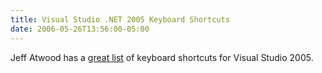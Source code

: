 ```yaml
---
title: Visual Studio .NET 2005 Keyboard Shortcuts
date: 2006-05-26T13:56:00-05:00
---
```

Jeff Atwood has a [great list](http://www.codinghorror.com/blog/files/Visual%20Studio%20.NET%202005%20Keyboard%20Shortcuts.htm "Visual Studio .NET 2005 Keyboard Shortcuts") of keyboard shortcuts for Visual Studio 2005.
